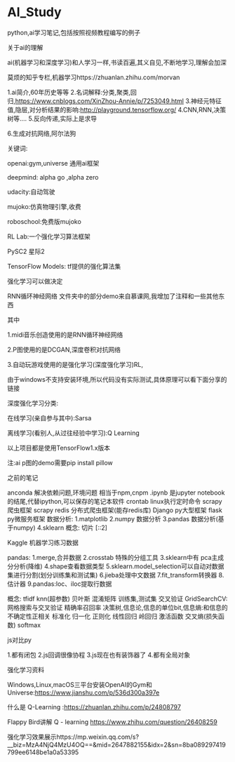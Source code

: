 # AI_Study
 python,ai学习笔记,包括按照视频教程编写的例子

关于ai的理解

ai(机器学习和深度学习)和人学习一样,书读百遍,其义自见,不断地学习,理解会加深

莫烦的知乎专栏,机器学习https://zhuanlan.zhihu.com/morvan

1.ai简介,60年历史等等
2.名词解释:分类,聚类,回归,https://www.cnblogs.com/XinZhou-Annie/p/7253049.html
3.神经元特征值,隐层,对分析结果的影响:http://playground.tensorflow.org/
4.CNN,RNN,决策树等....
5.反向传递,实际上是求导

6.生成对抗网络,阿尔法狗

关键词:

openai:gym,universe 通用ai框架

deepmind: alpha go ,alpha zero

udacity:自动驾驶

mujoko:仿真物理引擎,收费

roboschool:免费版mujoko

RL Lab:一个强化学习算法框架

PySC2 星际2

TensorFlow Models: tf提供的强化算法集

强化学习可以做决定

RNN循环神经网络 文件夹中的部分demo来自慕课网,我增加了注释和一些其他东西

其中

1.midi音乐创造使用的是RNN循环神经网络

2.P图使用的是DCGAN,深度卷积对抗网络

3.自动玩游戏使用的是强化学习(深度强化学习)RL,

由于windows不支持安装环境,所以代码没有实际测试,具体原理可以看下面分享的链接



深度强化学习分类:

在线学习(亲自参与其中):Sarsa

离线学习(看别人,从过往经验中学习):Q Learning



以上项目都是使用TensorFlow1.x版本

注:ai p图的demo需要pip install pillow



之前的笔记

anconda 解决依赖问题,环境问题 相当于npm,cnpm
.ipynb 是jupyter notebook的结尾,代替ipython,可以保存的笔记本软件
crontab linux执行定时命令
scrapy 爬虫框架
scrapy redis 分布式爬虫框架(能存redis库)
Django py大型框架
flask py微服务框架
数据分析:
1.matplotlib
2.numpy 数据分析
3.pandas 数据分析(基于numpy)
4.sklearn
概念:
切片
[::2]

Kaggle 机器学习练习数据


pandas:
1.merge,合并数据
2.crosstab 特殊的分组工具
3.sklearn中有 pca主成分分析(降维)
4.shape查看数据类型
5.sklearn.model_selection可以自动对数据集进行分割(划分训练集和测试集)
6.jieba处理中文数据
7.fit_transform转换器
8.估计器
9.pandas:loc、iloc提取行数据

概念:
tfidf
knn(超参数)
贝叶斯
混淆矩阵
训练集,测试集
交叉验证
GridSearchCV:网格搜索与交叉验证
精确率召回率
决策树,信息论,信息的单位bit,信息熵:和信息的不确定性正相关
标准化 归一化 正则化 线性回归 岭回归
激活函数
交叉熵(损失函数)
softmax



js对比py



1.都有闭包
2.js回调很像协程
3.js现在也有装饰器了
4.都有全局对象



强化学习资料

Windows,Linux,macOS三平台安装OpenAI的Gym和Universe:<https://www.jianshu.com/p/536d300a397e>

什么是 Q-Learning :<https://zhuanlan.zhihu.com/p/24808797>

Flappy Bird讲解 Q - learning <https://www.zhihu.com/question/26408259>

强化学习效果展示https://mp.weixin.qq.com/s?__biz=MzA4NjQ4MzU4OQ==&mid=2647882155&idx=2&sn=8ba089297419799ee6148be1a0a53395